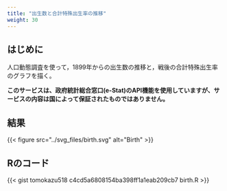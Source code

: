 ```yaml
---
title: "出生数と合計特殊出生率の推移"
weight: 30
---
```


## はじめに

人口動態調査を使って，1899年からの出生数の推移と，戦後の合計特殊出生率のグラフを描く。

**このサービスは、政府統計総合窓口(e-Stat)のAPI機能を使用していますが、サービスの内容は国によって保証されたものではありません。**

## 結果

{{< figure src="../svg_files/birth.svg" alt="Birth" >}}

## Rのコード

{{< gist tomokazu518 c4cd5a6808154ba398ff1a1eab209cb7 birth.R >}}

